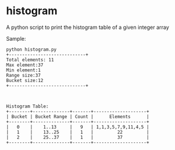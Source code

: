 # histogram
A python script to print the histogram table of a given integer array


Sample:

    python histogram.py
    +-----------------------------+
    Total elements: 11
    Max element:37
    Min element:1
    Range size:37
    Bucket size:12
    +-----------------------------+



    Histogram Table:
    +--------+--------------+-------+--------------------+
    | Bucket | Bucket Range | Count |      Elements      |
    +--------+--------------+-------+--------------------+
    |   0    |    1..13     |   9   | 1,1,3,5,7,9,11,4,5 |
    |   1    |    13..25    |   1   |         22         |
    |   2    |    25..37    |   1   |         37         |
    +--------+--------------+-------+--------------------+
